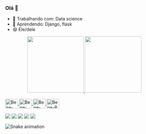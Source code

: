 ### Olá 👋


- 🔭 Trabalhando com: Data science
- 🌱 Aprendendo: Django, flask 
- 😄 Ele/dele
<div align="center">
  <a href="https://github.com/ThiagoBenevides">
  <img height="180em" src="https://github-readme-stats.vercel.app/api?username=ThiagoBenevides&show_icons=true&theme=tokyonight&include_all_commits=true&count_private=true"/>
  <img height="180em" src="https://github-readme-stats.vercel.app/api/top-langs/?username=ThiagoBenevides&layout=compact&langs_count=7&theme=tokyonight"/>
</div>  
  <div style="display: inline_block"><br>
  <img align="center" alt="Bene-Python" height="30" width="40" src="https://cdn.jsdelivr.net/gh/devicons/devicon/icons/python/python-original.svg"/>
  <img align="center" alt="Bene-Django" height="30" width="40" src="https://cdn.jsdelivr.net/gh/devicons/devicon/icons/django/django-plain.svg" />
  <img align="center" alt="Bene-Tensor" height="30" width="40"  src="https://cdn.jsdelivr.net/gh/devicons/devicon/icons/tensorflow/tensorflow-original-wordmark.svg"/>
  <img align="center" alt="Bene-R"      height="30" width="40" src="https://cdn.jsdelivr.net/gh/devicons/devicon/icons/rstudio/rstudio-original.svg" />
  </div>        
  
<div> <br>
  <a href="https://www.youtube.com/channel/UCaI8-jn4q_BFORb1SfkGUMg" target="_blank"><img src="https://img.shields.io/badge/YouTube-FF0000?style=for-the-badge&logo=youtube&logoColor=white" target="_blank"></a>
  <a href="https://instagram.com/professorbenevides" target="_blank"><img src="https://img.shields.io/badge/-Instagram-%23E4405F?style=for-the-badge&logo=instagram&logoColor=white" target="_blank"></a>
 <a href="https://discord.gg/XZr7xCUJDa" target="_blank"><img src="https://img.shields.io/badge/Discord-7289DA?style=for-the-badge&logo=discord&logoColor=white" target="_blank"></a> 
  <a href = "mailto:benevides.thiago@live.com"><img src="https://img.shields.io/badge/Microsoft_Outlook-0078D4?style=for-the-badge&logo=microsoft-outlook&logoColor=white" target="_blank"></a>
  <a href="https://www.linkedin.com/in/benevides-thiago" target="_blank"><img src="https://img.shields.io/badge/-LinkedIn-%230077B5?style=for-the-badge&logo=linkedin&logoColor=white" target="_blank"></a> 
 
  ![Snake animation](https://github.com/ThiagoBenevides/ThiagoBenevides/blob/output/github-contribution-grid-snake.svg)
 
</div>
          
